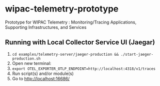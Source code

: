 # wipac-telemetry-prototype
Prototype for WIPAC Telemetry : Monitoring/Tracing Applications, Supporting Infrastructures, and Services

## Running with Local Collector Service UI (Jaegar)
1. `cd examples/telemetry-server/jaeger-production && ./start-jaeger-production.sh`
1. Open new terminal:
1. `export OTEL_EXPORTER_OTLP_ENDPOINT=http://localhost:4318/v1/traces`
1. Run script(s) and/or module(s)
1. Go to <http://localhost:16686/>